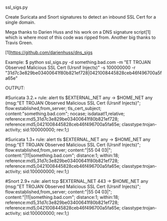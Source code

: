ssl_sigs.py

Create Suricata and Snort signatures to detect an inbound SSL Cert for a single domain.

Mega thanks to Darien Huss and his work on a DNS signature script[1] which is where most of this code was ripped from. Another big thanks to Travis Green.

[1]https://github.com/darienhuss/dns_sigs

Example: $ python ssl_sigs.py -d something.bad.com -m "ET TROJAN Observed Malicious SSL Cert (Ursnif Injects)" -s 100000000 -r "31d7c3e829be03400641f80b821ef728|0421008445828ceb46f496700a5fa65e" 

OUTPUT:

#Suricata 3.2.+ rule:
alert tls $EXTERNAL_NET any -> $HOME_NET any (msg:"ET TROJAN Observed Malicious SSL Cert (Ursnif Injects)"; flow:established,from_server; tls_cert_subject; content:"something.bad.com"; nocase; isdataat!1,relative; reference:md5,31d7c3e829be03400641f80b821ef728; reference:md5,0421008445828ceb46f496700a5fa65e; classtype:trojan-activity; sid:100000000; rev:1;)


#Suricata 1.3+ rule:
alert tls $EXTERNAL_NET any -> $HOME_NET any (msg:"ET TROJAN Observed Malicious SSL Cert (Ursnif Injects)"; flow:established,from_server; content:"|55 04 03|"; content:"|11|something.bad.com"; distance:1; within:18; reference:md5,31d7c3e829be03400641f80b821ef728; reference:md5,0421008445828ceb46f496700a5fa65e; classtype:trojan-activity; sid:100000000; rev:1;)


#Snort 2.9+ rule:
alert tcp $EXTERNAL_NET 443 -> $HOME_NET any (msg:"ET TROJAN Observed Malicious SSL Cert (Ursnif Injects)"; flow:established,from_server; content:"|55 04 03|"; content:"|11|something.bad.com"; distance:1; within:18; reference:md5,31d7c3e829be03400641f80b821ef728; reference:md5,0421008445828ceb46f496700a5fa65e; classtype:trojan-activity; sid:100000000; rev:1;)
